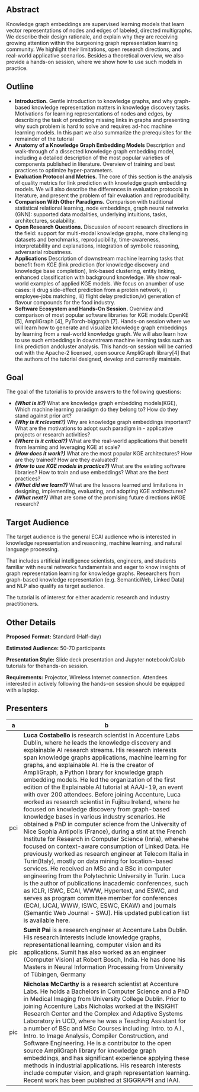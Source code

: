 ## Abstract

Knowledge graph embeddings are supervised learning models that learn vector representations of nodes and edges of labeled, directed multigraphs. We describe their design rationale, and explain why they are receiving growing attention within the burgeoning graph representation learning community. We highlight their limitations, open research directions, and real-world applicative scenarios. Besides a theoretical overview, we also provide a hands-on session, where we show how to use such models in practice.


## Outline

- **Introduction.** Gentle introduction to knowledge graphs, and why graph-based knowledge representation matters in knowledge discovery tasks. Motivations for learning representations of nodes and edges, by describing the task of predicting missing links in graphs and presenting why such problem is hard to solve and requires ad-hoc machine learning models. In this part we also summarize the prerequisites for the remainder of the tutorial
- **Anatomy of a Knowledge Graph Embedding Models** Description and walk-through of a dissected knowledge graph embedding model, including a detailed description of the most popular varieties of components published in literature. Overview of training and best practices to optimize hyper-parameters.
- **Evaluation Protocol and Metrics.** The core of this section is the analysis of quality metrics for link prediction with knowledge graph embedding models. We will also describe the differences in evaluation protocols in literature, and present the problem of fair evaluation and reproducibility.
- **Comparison With Other Paradigms.** Comparison with traditional statistical relational learning, node embeddings, graph neural networks (GNN): supported data modalities, underlying intuitions, tasks, architectures, scalability.
- **Open Research Questions.** Discussion of recent research directions in the field: support for multi-modal knowledge graphs, more challenging datasets and benchmarks, reproducibility, time-awareness, interpretability and explanations, integration of symbolic reasoning, adversarial robustness.
- **Applications** Description of downstream machine learning tasks that benefit from KGE (link prediction (for knowledge discovery and knowledge base completion), link-based clustering, entity linking, enhanced classification with background knowledge. We show real-world examples of applied KGE models. We focus on anumber of use cases: i) drug side-effect prediction from a protein network, ii) employee-jobs matching, iii) flight delay prediction,iv) generation of flavour compounds for the food industry.
- **Software Ecosystem and Hands-On Session.** Overview and comparison of most popular software libraries for KGE models:OpenKE [5], AmpliGraph [4], PyTorch-biggraph [7]. Hands-on session where we will learn how to generate and visualize knowledge graph embeddings by learning from a real-world knowledge graph. We will also learn how to use such embeddings in downstream machine learning tasks such as link prediction andcluster analysis. This hands-on session will be carried out with the Apache-2 licensed, open source AmpliGraph library[4] that the authors of the tutorial designed, develop and currently maintain.


## Goal

The goal of the tutorial is to provide answers to the following questions:

- ***(What is it?)*** What are knowledge graph embedding models(KGE), Which machine learning paradigm do they belong to? How do they stand against prior art?
- ***(Why is it relevant?)*** Why are knowledge graph embeddings important? What are the motivations to adopt such paradigm in - applicative projects or research activities?
- ***(Where is it critical?)*** What are the real-world applications that benefit from learning and leveraging KGE at scale?
- ***(How does it work?)*** What are the most popular KGE architectures? How are they trained? How are they evaluated?
- ***(How to use KGE models in practice?)*** What are the existing software libraries? How to train and use embeddings? What are the best practices?
- ***(What did we learn?)*** What are the lessons learned and limitations in designing, implementing, evaluating, and adopting KGE architectures?
- ***(What next?)*** What are some of the promising future directions inKGE research?


## Target Audience

The target audience is the general ECAI audience who is interested in knowledge representation and reasoning, machine learning, and natural language processing.

That includes artificial intelligence scientists, engineers, and students familiar with neural networks fundamentals and eager to know insights of graph representation learning for knowledge graphs. Researchers from graph-based knowledge representation (e.g. SemanticWeb, Linked Data) and NLP also qualify as target audience.

The tutorial is of interest for either academic research and industry practitioners.


## Other Details

**Proposed Format:** Standard (Half-day)

**Estimated Audience:** 50-70 participants

**Presentation Style:** Slide deck presentation and Jupyter notebook/Colab tutorials for thehands-on session.

**Requirements:** Projector, Wireless Internet connection. Attendees interested in actively following the hands-on session should be equipped with a laptop.



## Presenters

  a|b
--|--
pci|**Luca Costabello** is research scientist in Accenture Labs Dublin, where he leads the knowledge discovery and explainable AI research streams. His research interests span knowledge graphs applications, machine learning for graphs, and explainable AI. He is the creator of AmpliGraph, a Python library for knowledge graph embedding models. He led the organization of the first edition of the Explainable AI tutorial at AAAI-19, an event with over 200 attendees. Before joining Accenture, Luca worked as research scientist in Fujitsu Ireland, where he focused on knowledge discovery from graph-based knowledge bases in various industry scenarios. He obtained a PhD in computer science from the University of Nice Sophia Antipolis (France), during a stint at the French Institute for Research in Computer Science (Inria), wherehe focused on context-aware consumption of Linked Data. He previously worked as research engineer at Telecom Italia in Turin(Italy), mostly on data mining for location-based services. He received an MSc and a BSc in computer engineering from the Polytechnic University in Turin. Luca is the author of publications inacademic conferences, such as ICLR, ISWC, ECAI, WWW, Hypertext, and ESWC, and serves as program committee member for conferences (ECAI, IJCAI, WWW, ISWC, ESWC, EKAW) and journals (Semantic Web Journal - SWJ). His updated publication list is available here.|
pic|**Sumit Pai** is a research engineer at Accenture Labs Dublin. His research interests include knowledge graphs, representational learning, computer vision and its applications. Sumit has also worked as an engineer (Computer Vision) at Robert Bosch, India. He has done his Masters in Neural Information Processing from University of Tübingen, Germany|
pic|**Nicholas McCarthy** is a research scientist at Accenture Labs. He holds a Bachelors in Computer Science and a PhD in Medical Imaging from University College Dublin. Prior to joining Accenture Labs Nicholas worked at the INSIGHT Research Center and the Complex and Adaptive Systems Laboratory in UCD, where he was a Teaching Assistant for a number of BSc and MSc Courses including: Intro. to A.I., Intro. to Image Analysis, Compiler Construction, and Software Engineering. He is a contributor to the open source AmpliGraph library for knowledge graph embeddings, and has significant experience applying these methods in industrial applications. His research interests include computer vision, and graph representation learning. Recent work has been published at SIGGRAPH and IAAI.|
